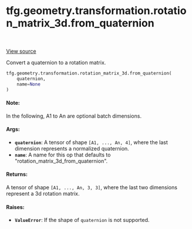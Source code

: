 <div itemscope itemtype="http://developers.google.com/ReferenceObject">
<meta itemprop="name" content="tfg.geometry.transformation.rotation_matrix_3d.from_quaternion" />
<meta itemprop="path" content="Stable" />
</div>

# tfg.geometry.transformation.rotation_matrix_3d.from_quaternion

<table class="tfo-notebook-buttons tfo-api" align="left">
</table>

<a target="_blank" href="https://github.com/tensorflow/graphics/blob/master/tensorflow_graphics/geometry/transformation/rotation_matrix_3d.py">View
source</a>

Convert a quaternion to a rotation matrix.

``` python
tfg.geometry.transformation.rotation_matrix_3d.from_quaternion(
    quaternion,
    name=None
)
```



<!-- Placeholder for "Used in" -->

#### Note:

In the following, A1 to An are optional batch dimensions.

#### Args:

* <b>`quaternion`</b>: A tensor of shape `[A1, ..., An, 4]`, where the last dimension
  represents a normalized quaternion.
* <b>`name`</b>: A name for this op that defaults to
  "rotation_matrix_3d_from_quaternion".


#### Returns:

A tensor of shape `[A1, ..., An, 3, 3]`, where the last two dimensions
represent a 3d rotation matrix.

#### Raises:

* <b>`ValueError`</b>: If the shape of `quaternion` is not supported.